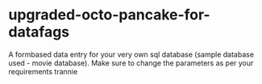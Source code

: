 # upgraded-octo-pancake-for-datafags
A formbased data entry for your very own sql database (sample database used - movie database). Make sure to change the parameters as per your requirements trannie
